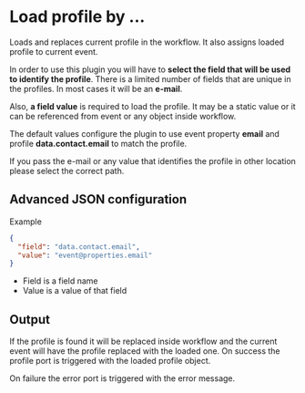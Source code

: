 # Load profile by ...

Loads and replaces current profile in the workflow. It also assigns loaded profile to current event.

In order to use this plugin you will have to __select the field that will be used to identify the profile__. There is a
limited number of fields that are unique in the profiles. In most cases it will be an __e-mail__.

Also, __a field value__ is required to load the profile. It may be a static value or it can be referenced from event or
any object inside workflow.

The default values configure the plugin to use event property __email__ and profile __data.contact.email__ to match the profile.

If you pass the e-mail or any value that identifies the profile in other location please select the correct path.

## Advanced JSON configuration

Example

```json
{
  "field": "data.contact.email",
  "value": "event@properties.email"
}
```

* Field is a field name
* Value is a value of that field

## Output

If the profile is found it will be replaced inside workflow and the current event will have the profile replaced with
the loaded one. On success the profile port is triggered with the loaded profile object.

On failure the error port is triggered with the error message. 